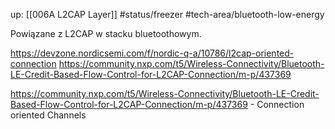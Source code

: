 up: [[006A L2CAP Layer]]
#status/freezer 
#tech-area/bluetooth-low-energy 

Powiązane z L2CAP w stacku bluetoothowym.

https://devzone.nordicsemi.com/f/nordic-q-a/10786/l2cap-oriented-connection
https://community.nxp.com/t5/Wireless-Connectivity/Bluetooth-LE-Credit-Based-Flow-Control-for-L2CAP-Connection/m-p/437369

https://community.nxp.com/t5/Wireless-Connectivity/Bluetooth-LE-Credit-Based-Flow-Control-for-L2CAP-Connection/m-p/437369 - Connection oriented Channels